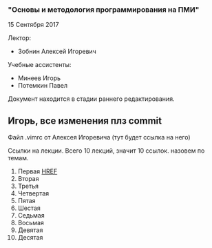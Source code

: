 ### "Основы и методология программирования на ПМИ"

15 Сентября 2017

Лектор:

* Зобнин Алексей Игоревич

Учебные ассистенты:

 * Минеев Игорь
 * Потемкин Павел

Документ находится в стадии раннего редактирования. 
## Игорь, все изменения плз commit

Файл .vimrc от Алексея Игоревича (тут будет ссылка на него)

Ссылки на лекции. Всего 10 лекций, значит 10 ссылок. назовем по темам.

1. Первая [HREF](/First_lection.md/)
2. Вторая
3. Третья
4. Четвертая
5. Пятая
6. Шестая
7. Седьмая
8. Восьмая
9. Девятая
10. Десятая